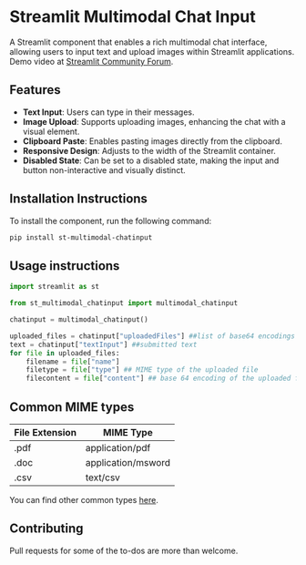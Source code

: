 
# Streamlit Multimodal Chat Input

A Streamlit component that enables a rich multimodal chat interface, allowing users to input text and upload images within Streamlit applications.
Demo video at [Streamlit Community Forum](https://discuss.streamlit.io/t/new-component-st-multimodal-chatinput-lets-you-accept-files-through-a-chat-like-interface/54935).

## Features

- **Text Input**: Users can type in their messages.
- **Image Upload**: Supports uploading images, enhancing the chat with a visual element.
- **Clipboard Paste**: Enables pasting images directly from the clipboard.
- **Responsive Design**: Adjusts to the width of the Streamlit container.
- **Disabled State**: Can be set to a disabled state, making the input and button non-interactive and visually distinct.

## Installation Instructions

To install the component, run the following command:

```sh
pip install st-multimodal-chatinput
```

## Usage instructions

```python
import streamlit as st

from st_multimodal_chatinput import multimodal_chatinput

chatinput = multimodal_chatinput()

uploaded_files = chatinput["uploadedFiles"] ##list of base64 encodings of uploaded files
text = chatinput["textInput"] ##submitted text
for file in uploaded_files:
    filename = file["name"]
    filetype = file["type"] ## MIME type of the uploaded file
    filecontent = file["content"] ## base 64 encoding of the uploaded file
```

## Common MIME types

| File Extension | MIME Type |
| -------------- | --------- |
| .pdf           | application/pdf |
| .doc          | application/msword |
| .csv          | text/csv |

You can find other common types [here](https://developer.mozilla.org/en-US/docs/Web/HTTP/Basics_of_HTTP/MIME_types/Common_types).


## Contributing

Pull requests for some of the to-dos are more than welcome. 
